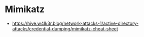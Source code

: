 # Mimikatz

- <https://hive.w4lk3r.blog/network-attacks-1/active-directory-attacks/credential-dumping/mimikatz-cheat-sheet>





